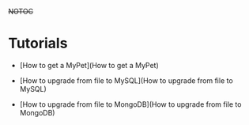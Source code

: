 ~~NOTOC~~
# Tutorials


*  [How to get a MyPet](How to get a MyPet)

*  [How to upgrade from file to MySQL](How to upgrade from file to MySQL)

*  [How to upgrade from file to MongoDB](How to upgrade from file to MongoDB)
